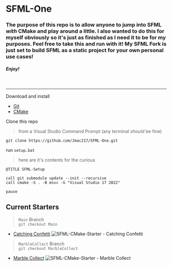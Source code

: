 # SFML-One

### The purpose of this repo is to allow anyone to jump into SFML *with* CMake and play around a little. I also wanted to do this for myself obviously so it's just as finished as I need it to be for my purposes. Feel free to take this and run with it! My SFML Fork is just set to build SFML as a static project for your own personal use cases!
##### Enjoy!
<br/>
<hr/>

Download and install  
* [Git](https://git-scm.com/downloads)
* [CMake](https://cmake.org/download/)

Clone this repo  
> from a Visual Studio Command Prompt (any terminal *should* be fine)
```
git clone https://github.com/Jmac217/SFML-One.git
```

run `setup.bat`
> here are it's contents for the curious
```
@TITLE SFML-Setup

call git submodule update --init --recursive
call cmake -S . -B msvc -G "Visual Studio 17 2022"

pause
```
## Current Starters
> `Main` Branch  
> `git checkout Main`
* [Catching Confetti](https://youtu.be/NGNrAu0GZV0)
![SFML-CMake-Starter - Catching Confetti](https://i3.ytimg.com/vi/NGNrAu0GZV0/hqdefault.jpg "SFML-CMake-Starter - Catching Confetti")  

> `MarbleCollect` Branch  
> `git checkout MarbleCollect`
* [Marble Collect](https://youtu.be/aNrEoSC1PGc)
  ![SFML-CMake-Starter - Marble Collect](https://i3.ytimg.com/vi/aNrEoSC1PGc/hqdefault.jpg "SFML-CMake-Starter - Marble Collect")